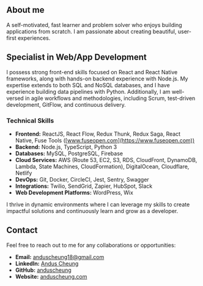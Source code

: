 ## About me

A self-motivated, fast learner and problem solver who enjoys building applications from scratch. I am passionate about creating beautiful, user-first experiences.

## Specialist in Web/App Development

I possess strong front-end skills focused on React and React Native frameworks, along with hands-on backend experience with Node.js. My expertise extends to both SQL and NoSQL databases, and I have experience building data pipelines with Python. Additionally, I am well-versed in agile workflows and methodologies, including Scrum, test-driven development, GitFlow, and continuous delivery.

### Technical Skills

- **Frontend:** ReactJS, React Flow, Redux Thunk, Redux Saga, React Native, Fuse Tools ([www.fuseopen.com](https://www.fuseopen.com))
- **Backend:** Node.js, TypeScript, Python 3
- **Databases:** MySQL, PostgreSQL, Firebase
- **Cloud Services:** AWS (Route 53, EC2, S3, RDS, CloudFront, DynamoDB, Lambda, State Machines, CloudFormation), DigitalOcean, Cloudflare, Netlify
- **DevOps:** Git, Docker, CircleCI, Jest, Sentry, Swagger
- **Integrations:** Twilio, SendGrid, Zapier, HubSpot, Slack
- **Web Development Platforms:** WordPress, Wix

I thrive in dynamic environments where I can leverage my skills to create impactful solutions and continuously learn and grow as a developer.

## Contact

Feel free to reach out to me for any collaborations or opportunities:

- **Email:** [anduscheung18@gmail.com](mailto:anduscheung18@gmail.com)
- **LinkedIn:** [Andus Cheung](https://www.linkedin.com/in/andus-cheung-0a4b07135/)
- **GitHub:** [anduscheung](https://github.com/anduscheung)
- **Website:** [anduscheung.com](https://anduscheung.com)
